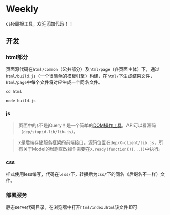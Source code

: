 Weekly
========

csfe周报工具，欢迎添加代码！！

## 开发

### html部分

页面源代码在`html/common`（公共部分）及`html/page`（各页面主体）下，通过`html/build.js`（一个很简单的模板引擎）构建，在`html/`下生成结果文件，`html/page`中每个文件将对应生成一个同名文件。

	cd html

	node build.js

### js

> 页面中的`$`不是jQuery！是一个简单的[DOM操作工具](https://github.com/nighca/lib)，API可以看源码（`dep/stupid-lib/lib.js`）。

> `X`是后端存储服务框架的前端接口，源码位置在`dep/X-client/lib.js`，所有关于Model的增删查改操作需要在`X.ready(function(){...})`中执行。

### css

样式使用less编写，代码在`less/`下，转换后为`css/`下的同名（后缀名不一样）文件。

### 部署服务

静态serve代码目录，在浏览器中打开`html/index.html`该文件即可